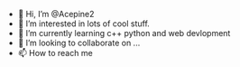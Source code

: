 - 👋 Hi, I’m @Acepine2
- 👀 I’m interested in lots of cool stuff.
- 🌱 I’m currently learning c++ python and web devlopment
- 💞️ I’m looking to collaborate on ...
- 📫 How to reach me 

<!---
Acepine2/Acepine2 is a ✨ special ✨ repository because its `README.md` (this file) appears on your GitHub profile.
You can click the Preview link to take a look at your changes.
--->
